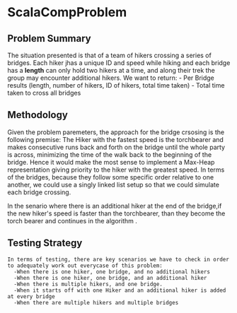 # ScalaCompProblem

## Problem Summary 
  The situation presented is that of a team of hikers crossing a series of bridges. Each hiker jhas a unique ID and speed while hiking and each bridge has a **length**  can only hold two hikers at a time,  and along their trek the group may encounter additional hikers. We want to return:
    - Per Bridge results (length, number of hikers, ID of hikers, total time taken)
    - Total time taken to cross all bridges
 

 ## Methodology
   Given the problem paremeters, the approach for the bridge crsosing is the following premise: The Hiker with the fastest speed is the torchbearer and makes consecutive runs back and forth on the bridge until the whole party is across, minimizing the time of the walk back to the beginning of the bridge. Hence it would make the most sense to implement a Max-Heap representation giving priority to the hiker with the greatest speed. In terms of the bridges, because they follow some specific order relative to one another, we could use a singly linked list setup so that we could simulate each bridge crossing. 

   In the senario where there is an additional hiker at the end of the bridge,if the new hiker's speed is faster than the torchbearer, than they become the torch bearer and continues in the algorithm .



  ## Testing Strategy
    In terms of testing, there are key scenarios we have to check in order to adequately work out everycase of this problem:
      -When there is one hiker, one bridge, and no additional hikers
      -When there is one hiker, one bridge, and an additional hiker
      -When there is multiple hikers, and one bridge.
      -When it starts off with one Hiker and an additional hiker is added at every bridge
      -When there are multiple hikers and multiple bridges
      

  